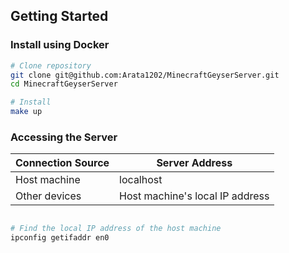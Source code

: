 ## Getting Started

### Install using Docker

```bash
# Clone repository
git clone git@github.com:Arata1202/MinecraftGeyserServer.git
cd MinecraftGeyserServer

# Install
make up
```

### Accessing the Server

| Connection Source | Server Address                  |
| ----------------- | ------------------------------- |
| Host machine      | localhost                       |
| Other devices     | Host machine's local IP address |

```bash

# Find the local IP address of the host machine
ipconfig getifaddr en0

```
